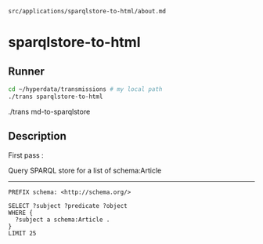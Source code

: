 `src/applications/sparqlstore-to-html/about.md`

# sparqlstore-to-html

## Runner

```sh
cd ~/hyperdata/transmissions # my local path
./trans sparqlstore-to-html
```

./trans md-to-sparqlstore

## Description

First pass :

Query SPARQL store for a list of schema:Article

---

```sparql
PREFIX schema: <http://schema.org/>

SELECT ?subject ?predicate ?object
WHERE {
  ?subject a schema:Article .
}
LIMIT 25
```
